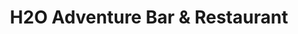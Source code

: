 ---
title: "H2O Adventure Bar & Restaurant"
url: /ried-im-oberinntal/h2o-adventure-bar-und-restaurant/
shop: Outdoor
---
